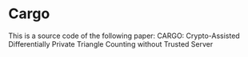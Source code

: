 # Cargo
This is a source code of the following paper:
CARGO: Crypto-Assisted Differentially Private Triangle Counting without Trusted Server
